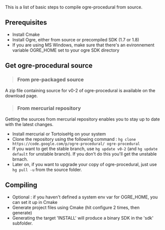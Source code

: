 This is a list of basic steps to compile ogre-procedural from source.

## Prerequisites ##
  * Install Cmake
  * Install Ogre, either from source or precompiled SDK (1.7 or 1.8)
  * If you are using MS Windows, make sure that there's an evironnement variable OGRE\_HOME set to your ogre SDK directory

## Get ogre-procedural source ##
> ### From pre-packaged source ###
A zip file containing source for v0-2 of ogre-procedural is available on the download page.

> ### From mercurial repository ###
Getting the sources from mercurial repository enables you to stay up to date with the latest changes.
  * Install mercurial or TortoiseHg on your system
  * Clone the repository using the following command :
`hg clone https://code.google.com/p/ogre-procedural/ ogre-procedural`
  * If you want to get the stable branch, use `hg update v0-2` (and `hg update default` for unstable branch). If you don't do this you'll get the unstable brnach.
  * Later on, if you want to upgrade your copy of ogre-procedural, just use `hg pull -u` from the source folder.

## Compiling ##
  * Optional : if you haven't defined a system env var for OGRE\_HOME, you can set it up in Cmake
  * Generate project files using Cmake (hit configure 2 times, then generate)
  * Generating the target 'INSTALL' will produce a binary SDK in the 'sdk' subfolder.